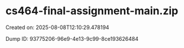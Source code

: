 # cs464-final-assignment-main.zip

Created on: 2025-08-08T12:10:29.478194

Dump ID: 93775206-96e9-4e13-9c99-8ce193626484

